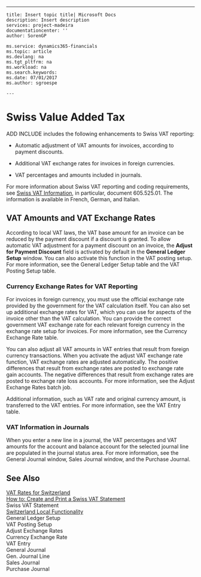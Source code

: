 ---
    title: Insert topic title| Microsoft Docs
    description: Insert description
    services: project-madeira
    documentationcenter: ''
    author: SorenGP

    ms.service: dynamics365-financials
    ms.topic: article
    ms.devlang: na
    ms.tgt_pltfrm: na
    ms.workload: na
    ms.search.keywords:
    ms.date: 07/01/2017
    ms.author: sgroespe

    ---
# Swiss Value Added Tax
ADD INCLUDE<!--[!INCLUDE[navnow](../../includes/navnow_md.md)]--> includes the following enhancements to Swiss VAT reporting:  
  
-   Automatic adjustment of VAT amounts for invoices, according to payment discounts.  
  
-   Additional VAT exchange rates for invoices in foreign currencies.  
  
-   VAT percentages and amounts included in journals.  
  
 For more information about Swiss VAT reporting and coding requirements, see [Swiss VAT Information](http://www.estv.admin.ch/mwst/dokumentation/00130/00947/00948/index.html?lang=fr), in particular, document 605.525.01. The information is available in French, German, and Italian.  
  
## VAT Amounts and VAT Exchange Rates  
 According to local VAT laws, the VAT base amount for an invoice can be reduced by the payment discount if a discount is granted. To allow automatic VAT adjustment for a payment discount on an invoice, the **Adjust for Payment Discount** field is activated by default in the **General Ledger Setup** window. You can also activate this function in the VAT posting setup. For more information, see the General Ledger Setup table and the VAT Posting Setup table.  
  
### Currency Exchange Rates for VAT Reporting  
 For invoices in foreign currency, you must use the official exchange rate provided by the government for the VAT calculation itself. You can also set up additional exchange rates for VAT, which you can use for aspects of the invoice other than the VAT calculation. You can provide the correct government VAT exchange rate for each relevant foreign currency in the exchange rate setup for invoices. For more information, see the Currency Exchange Rate table.  
  
 You can also adjust all VAT amounts in VAT entries that result from foreign currency transactions. When you activate the adjust VAT exchange rate function, VAT exchange rates are adjusted automatically. The positive differences that result from exchange rates are posted to exchange rate gain accounts. The negative differences that result from exchange rates are posted to exchange rate loss accounts. For more information, see the Adjust Exchange Rates batch job.  
  
 Additional information, such as VAT rate and original currency amount, is transferred to the VAT entries. For more information, see the VAT Entry table.  
  
### VAT Information in Journals  
 When you enter a new line in a journal, the VAT percentages and VAT amounts for the account and balance account for the selected journal line are populated in the journal status area. For more information, see the General Journal window, Sales Journal window, and the Purchase Journal.  
  
## See Also  
 [VAT Rates for Switzerland](../FullExperience/vat-rates-for-switzerland.md)   
 [How to: Create and Print a Swiss VAT Statement](../FullExperience/how-to-create-and-print-a-swiss-vat-statement.md)   
 Swiss VAT Statement   
 [Switzerland Local Functionality](../FullExperience/switzerland-local-functionality.md)   
 General Ledger Setup   
 VAT Posting Setup   
 Adjust Exchange Rates   
 Currency Exchange Rate   
 VAT Entry   
 General Journal   
 Gen. Journal Line   
 Sales Journal   
 Purchase Journal